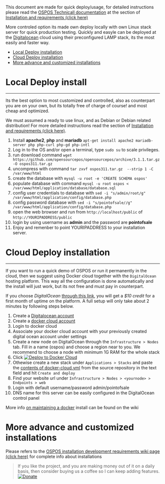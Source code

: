 This document are made for quick deploy/usage, for detailed instructions please read the [OSPOS Technicall documentation](OSPOS-development-index#tech-installation) 
at the section of [Installation and requirements (click here)](OSPOS-development-index#tech-installation)

More controled option its made own deploy locally with own Linux stack server for quick production testing. 
Quickly and easyle can be deployed at the [Digitalocean](https://m.do.co/c/ac38c262507b) cloud using their preconfigured LAMP stack, its the most easily and faster way.

* [Local Deploy installation](#local-deploy-install)
* [Cloud Deploy installation](#cloud-deploy-installation)
* [More advance and customized installations](#cloud-deploy-installation)

# Local Deploy install
----------------------

Its the best option to most customized and controlled, also as counterpart you are on your own, 
but its totally free of charge of course! and most cheap and optimized.

We must assumed a ready to use linux, and as Debian or Debian related distribution! For more detailed instructions 
read the section of [Installation and requirements (click here)](OSPOS-development-index#tech-installation).

1. Install **apache2**, **php** and **mariadb** `apt-get install apache2 mariadb-server php php-curl php-gd php-intl`
2. Log in to the OS and/or open a terminal, type `sudo su` to scale privileges.
3. run download command `wget https://github.com/opensourcepos/opensourcepos/archive/3.1.1.tar.gz -O ospos311.tar.gz`
4. uncompress with command `tar zxvf ospos311.tar.gz  --strip 1 -C /var/www/html`
5. create the database with `mysql -u root -e 'CREATE SCHEMA ospos'`
6. populate database with command `mysql -u root ospos < /var/www/html/application/database/database.sql`
7. config user credentials to database with `sed -i "s/admin/root/g" /var/www/html/application/config/database.php`
7. config password database with `sed -i "s/pointofsale//g" /var/www/html/application/config/database.php`
7. open the web browser and run from `http://localhost/public` of `http://YOURIPADDRESS/public`
8. login by using username as **admin**  and the password are **pointofsale**
9. Enjoy and remenber to point YOURIPADDRESS to your installation server.


# Cloud Deploy installation
-------------

If you want to run a quick demo of OSPOS or run it permanently in the cloud, then we
suggest using Docker cloud together with the `DigitalOcean` hosting platform. This way all the
configuration is done automatically and the install will just work, but its not free and must pay in counterpart.

If you choose *DigitalOcean* [through this link](https://m.do.co/c/ac38c262507b), 
you will get a *$10 credit* for a first month of uptime on the platform. 
A full setup will only take about 2 minutes by following steps below.

1. Create a [Digitalocean account](https://m.do.co/c/ac38c262507b)
2. Create a [docker cloud account](https://cloud.docker.com)
3. Login to docker cloud
4. Associate your docker cloud account with your previously created digital ocean account under settings
5. Create a new node on DigitalOcean through the `Infrastructure > Nodes` tab. Fill in a name (ospos) and choose a region near to you. We recommend to choose a node with minimum 1G RAM for the whole stack
6. Click [![Deploy to Docker Cloud](https://files.cloud.docker.com/images/deploy-to-dockercloud.svg)](https://cloud.docker.com/stack/deploy/?repo=https://github.com/opensourcepos/opensourcepos) 
7. Othewise create a new stack under `Applications > Stacks` and paste the [contents of docker-cloud.yml](https://github.com/opensourcepos/opensourcepos/blob/master/docker-cloud.yml) from the source repository in the text field and hit `Create and deploy` 
8. Find your website url under `Infrastructure > Nodes > <yournode> > Endpoints > web`
9. Login with default username/password admin/pointofsale
10. DNS name for this server can be easily configured in the DigitalOcean control panel

More info [on maintaining a docker](https://github.com/opensourcepos/opensourcepos/wiki/Docker-cloud-maintenance) install can be found on the wiki


# More advance and customized installations

Please refers to the [OSPOS installation development requirements wiki page (click here)](OSPOS-development-index#requirements) for complete info about installations

> If you like the project, and you are making money out of it on a daily basis, then consider buying us a coffee so I can keep adding features. [![Donate](https://www.paypalobjects.com/en_US/i/btn/btn_donate_LG.gif)](https://www.paypal.com/cgi-bin/webscr?cmd=_s-xclick&hosted_button_id=MUN6AEG7NY6H8)

